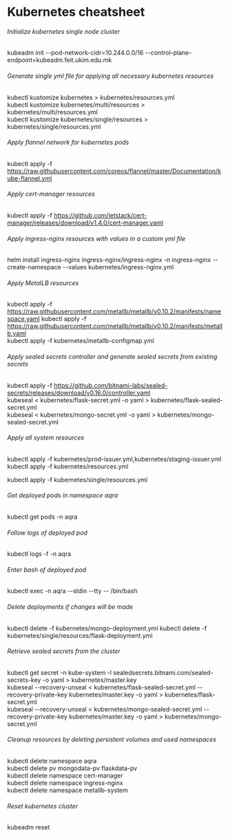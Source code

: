 # Kubernetes cheatsheet

###### Initialize kubernetes single node cluster

kubeadm init --pod-network-cidr=10.244.0.0/16 --control-plane-endpoint=kubeadm.feit.ukim.edu.mk

###### Generate single yml file for applying all necessary kubernetes resources

kubectl kustomize kubernetes > kubernetes/resources.yml  
kubectl kustomize kubernetes/multi/resources > kubernetes/multi/resources.yml  
kubectl kustomize kubernetes/single/resources > kubernetes/single/resources.yml

###### Apply flannel network for kubernetes pods

kubectl apply -f https://raw.githubusercontent.com/coreos/flannel/master/Documentation/kube-flannel.yml

###### Apply cert-manager resources

kubectl apply -f https://github.com/jetstack/cert-manager/releases/download/v1.4.0/cert-manager.yaml

###### Apply ingress-nginx resources with values in a custom yml file

helm install ingress-nginx ingress-nginx/ingress-nginx -n ingress-nginx --create-namespace --values
kubernetes/ingress-nginx.yml

[comment]: <> (kubectl apply -f https://raw.githubusercontent.com/kubernetes/ingress-nginx/controller-v0.46.0/deploy/static/provider/baremetal/deploy.yaml)

[comment]: <> (kubectl apply -f https://raw.githubusercontent.com/kubernetes/ingress-nginx/controller-v0.46.0/deploy/static/provider/cloud/deploy.yaml)

###### Apply MetalLB resources

kubectl apply -f https://raw.githubusercontent.com/metallb/metallb/v0.10.2/manifests/namespace.yaml
kubectl apply -f https://raw.githubusercontent.com/metallb/metallb/v0.10.2/manifests/metallb.yaml  
kubectl apply -f kubernetes/metallb-configmap.yml

###### Apply sealed secrets controller and generate sealed secrets from existing secrets

kubectl apply -f https://github.com/bitnami-labs/sealed-secrets/releases/download/v0.16.0/controller.yaml  
kubeseal < kubernetes/flask-secret.yml -o yaml > kubernetes/flask-sealed-secret.yml  
kubeseal < kubernetes/mongo-secret.yml -o yaml > kubernetes/mongo-sealed-secret.yml

###### Apply all system resources

kubectl apply -f kubernetes/prod-issuer.yml,kubernetes/staging-issuer.yml  
kubectl apply -f kubernetes/resources.yml

[comment]: <> (kubectl apply -f kubernetes/multi/resources.yml)
kubectl apply -f kubernetes/single/resources.yml

###### Get deployed pods in namespace aqra

kubectl get pods -n aqra

###### Follow logs of deployed pod

kubectl logs -f <pod-name> -n aqra

###### Enter bash of deployed pod

kubectl exec -n aqra --stdin --tty <pod-name> -- /bin/bash

###### Delete deployments if changes will be made

kubectl delete -f kubernetes/mongo-deployment.yml kubectl delete -f kubernetes/single/resources/flask-deployment.yml

###### Retrieve sealed secrets from the cluster

kubectl get secret -n kube-system -l sealedsecrets.bitnami.com/sealed-secrets-key -o yaml > kubernetes/master.key  
kubeseal --recovery-unseal < kubernetes/flask-sealed-secret.yml --recovery-private-key kubernetes/master.key -o yaml >
kubernetes/flask-secret.yml  
kubeseal --recovery-unseal < kubernetes/mongo-sealed-secret.yml --recovery-private-key kubernetes/master.key -o yaml >
kubernetes/mongo-secret.yml

###### Cleanup resources by deleting persistent volumes and used namespaces

kubectl delete namespace aqra  
kubectl delete pv mongodata-pv flaskdata-pv  
kubectl delete namespace cert-manager  
kubectl delete namespace ingress-nginx  
kubectl delete namespace metallb-system

###### Reset kubernetes cluster

kubeadm reset